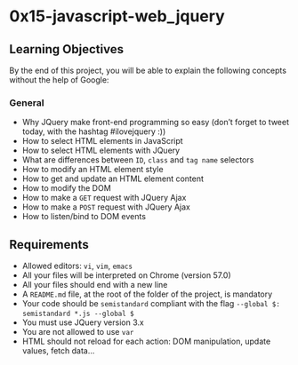 # 0x15-javascript-web_jquery

## Learning Objectives
By the end of this project, you will be able to explain the following concepts without the help of Google:

### General
* Why JQuery make front-end programming so easy (don’t forget to tweet today, with the hashtag #ilovejquery :))
* How to select HTML elements in JavaScript
* How to select HTML elements with JQuery
* What are differences between `ID`, `class` and `tag name` selectors
* How to modify an HTML element style
* How to get and update an HTML element content
* How to modify the DOM
* How to make a `GET` request with JQuery Ajax
* How to make a `POST` request with JQuery Ajax
* How to listen/bind to DOM events

## Requirements
* Allowed editors: `vi`, `vim`, `emacs`
* All your files will be interpreted on Chrome (version 57.0)
* All your files should end with a new line
* A `README.md` file, at the root of the folder of the project, is mandatory
* Your code should be `semistandard` compliant with the flag `--global $:` `semistandard *.js --global $`
* You must use JQuery version 3.x
* You are not allowed to use `var`
* HTML should not reload for each action: DOM manipulation, update values, fetch data…
